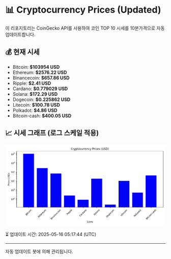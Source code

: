 
# 📊 Cryptocurrency Prices (Updated)

이 리포지토리는 CoinGecko API를 사용하여 코인 TOP 10 시세를 10분가격으로 자동 업데이트합니다.

## 💰 현재 시세
- Bitcoin: **$103954 USD**
- Ethereum: **$2576.22 USD**
- Binancecoin: **$657.86 USD**
- Ripple: **$2.41 USD**
- Cardano: **$0.779029 USD**
- Solana: **$172.29 USD**
- Dogecoin: **$0.225862 USD**
- Litecoin: **$100.78 USD**
- Polkadot: **$4.86 USD**
- Bitcoin-cash: **$400.05 USD**

## 📈 시세 그래프 (로그 스케일 적용)
![Crypto Prices](crypto_prices.png)

⏳ 업데이트 시간: 2025-05-16 05:17:44 (UTC)

---
자동 업데이트 봇에 의해 관리됩니다.
